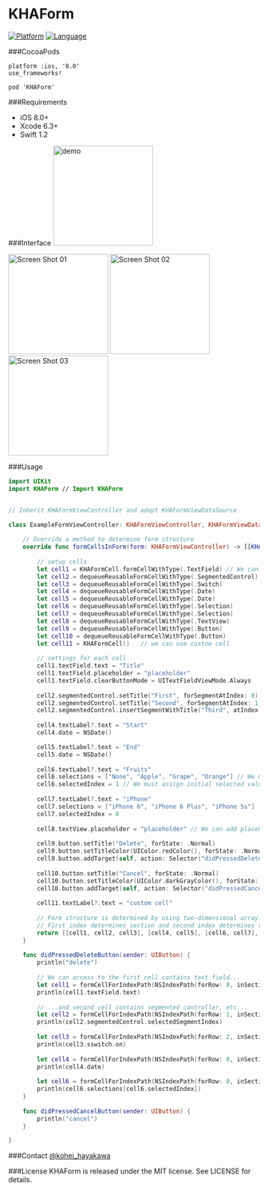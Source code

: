 # KHAForm

[![Platform](http://img.shields.io/badge/platform-ios-blue.svg?style=flat
)](https://developer.apple.com/iphone/index.action)
[![Language](http://img.shields.io/badge/language-swift-brightgreen.svg?style=flat
)](https://developer.apple.com/swift)

###CocoaPods
~~~
platform :ios, '8.0'
use_frameworks!

pod 'KHAForm'
~~~

###Requirements
* iOS 8.0+
* Xcode 6.3+
* Swift 1.2

###Interface
<img alt="demo" src="https://raw.githubusercontent.com/wiki/KoheiHayakawa/KHAForm/images/demo.gif" width="200"/>

<img alt="Screen Shot 01" src="https://raw.githubusercontent.com/wiki/KoheiHayakawa/KHAForm/images/screen_shot_01.png" width="200"/>
<img alt="Screen Shot 02" src="https://raw.githubusercontent.com/wiki/KoheiHayakawa/KHAForm/images/screen_shot_02.png" width="200"/>
<img alt="Screen Shot 03" src="https://raw.githubusercontent.com/wiki/KoheiHayakawa/KHAForm/images/screen_shot_03.png" width="200"/>

###Usage
```swift
import UIKit
import KHAForm // Import KHAForm


// Inherit KHAFormViewController and adopt KHAFormViewDataSource

class ExampleFormViewController: KHAFormViewController, KHAFormViewDataSource {
    
    // Override a method to determine form structure
    override func formCellsInForm(form: KHAFormViewController) -> [[KHAFormCell]] {
        
        // setup cells
        let cell1 = KHAFormCell.formCellWithType(.TextField) // We can init form cell with type.
        let cell2 = dequeueReusableFormCellWithType(.SegmentedControl) // But it's better to dequeue.
        let cell3 = dequeueReusableFormCellWithType(.Switch)
        let cell4 = dequeueReusableFormCellWithType(.Date)
        let cell5 = dequeueReusableFormCellWithType(.Date)
        let cell6 = dequeueReusableFormCellWithType(.Selection)
        let cell7 = dequeueReusableFormCellWithType(.Selection)
        let cell8 = dequeueReusableFormCellWithType(.TextView)
        let cell9 = dequeueReusableFormCellWithType(.Button)
        let cell10 = dequeueReusableFormCellWithType(.Button)
        let cell11 = KHAFormCell()   // we can use custom cell
        
        // settings for each cell
        cell1.textField.text = "Title"
        cell1.textField.placeholder = "placeholder"
        cell1.textField.clearButtonMode = UITextFieldViewMode.Always
        
        cell2.segmentedControl.setTitle("First", forSegmentAtIndex: 0)
        cell2.segmentedControl.setTitle("Second", forSegmentAtIndex: 1)
        cell2.segmentedControl.insertSegmentWithTitle("Third", atIndex: 2, animated: false) // Add segment
        
        cell4.textLabel?.text = "Start"
        cell4.date = NSDate()

        cell5.textLabel?.text = "End"
        cell5.date = NSDate()
        
        cell6.textLabel?.text = "Fruits"
        cell6.selections = ["None", "Apple", "Grape", "Orange"] // We must init selection list
        cell6.selectedIndex = 1 // We must assign initial selected value
        
        cell7.textLabel?.text = "iPhone"
        cell7.selections = ["iPhone 6", "iPhone 6 Plus", "iPhone 5s"]
        cell7.selectedIndex = 0
        
        cell8.textView.placeholder = "placeholder" // We can add placeholder on textview
        
        cell9.button.setTitle("Delete", forState: .Normal)
        cell9.button.setTitleColor(UIColor.redColor(), forState: .Normal)
        cell9.button.addTarget(self, action: Selector("didPressedDeleteButton:"), forControlEvents: UIControlEvents.TouchUpInside)
        
        cell10.button.setTitle("Cancel", forState: .Normal)
        cell10.button.setTitleColor(UIColor.darkGrayColor(), forState: .Normal)
        cell10.button.addTarget(self, action: Selector("didPressedCancelButton:"), forControlEvents: UIControlEvents.TouchUpInside)
        
        cell11.textLabel?.text = "custom cell"
        
        // Form structure is determined by using two-dimensional array.
        // First index determines section and second index determines row.
        return [[cell1, cell2, cell3], [cell4, cell5], [cell6, cell7], [cell8], [cell9, cell10], [cell11]]
    }
    
    func didPressedDeleteButton(sender: UIButton) {
        println("delete")
        
        // We can access to the first cell contains text field...
        let cell1 = formCellForIndexPath(NSIndexPath(forRow: 0, inSection: 0))
        println(cell1.textField.text)
        
        // ...and second cell contains segmented controller, etc...
        let cell2 = formCellForIndexPath(NSIndexPath(forRow: 1, inSection: 0))
        println(cell2.segmentedControl.selectedSegmentIndex)
        
        let cell3 = formCellForIndexPath(NSIndexPath(forRow: 2, inSection: 0))
        println(cell3.sswitch.on)
        
        let cell4 = formCellForIndexPath(NSIndexPath(forRow: 0, inSection: 1))
        println(cell4.date)
        
        let cell6 = formCellForIndexPath(NSIndexPath(forRow: 0, inSection: 2))
        println(cell6.selections[cell6.selectedIndex])
    }
    
    func didPressedCancelButton(sender: UIButton) {
        println("cancel")
    }

}
```

###Contact
[@kohei_hayakawa](https://twitter.com/kohei_hayakawa)

###License
KHAForm is released under the MIT license. See LICENSE for details.

